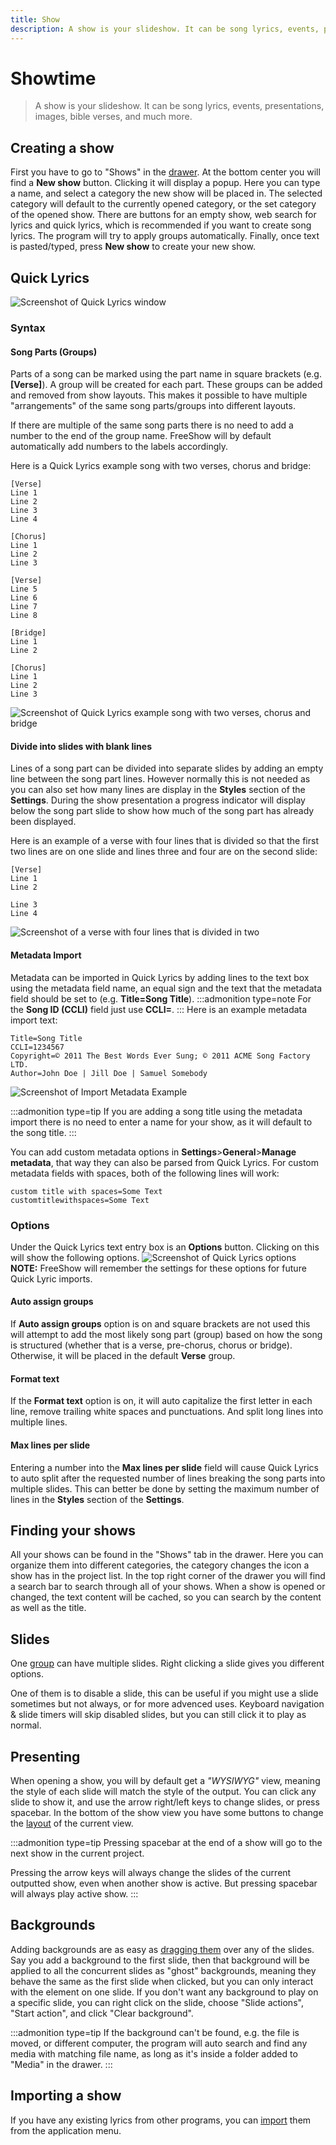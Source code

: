 ```yaml
---
title: Show
description: A show is your slideshow. It can be song lyrics, events, presentations, images, bible verses, and much more.
---
```


# Showtime

> A show is your slideshow. It can be song lyrics, events, presentations, images, bible verses, and much more.

## Creating a show

First you have to go to "Shows" in the [drawer](./drawer). At the bottom center you will find a **New show** button. Clicking it will display a popup. Here you can type a name, and select a category the new show will be placed in. The selected category will default to the currently opened category, or the set category of the opened show. There are buttons for an empty show, web search for lyrics and quick lyrics, which is recommended if you want to create song lyrics. The program will try to apply groups automatically. Finally, once text is pasted/typed, press **New show** to create your new show.

## Quick Lyrics
![Screenshot of Quick Lyrics window](/images/docs/Show_type-Quick_Lyrics.webp)
### Syntax
#### Song Parts (Groups)

Parts of a song can be marked using the part name in square brackets (e.g. **[Verse]**). A group will be created for each part. These groups can be added and removed from show layouts. This makes it possible to have multiple "arrangements" of the same song parts/groups into different layouts.

If there are multiple of the same song parts there is no need to add a number to the end of the group name. FreeShow will by default automatically add numbers to the labels accordingly.

Here is a Quick Lyrics example song with two verses, chorus and bridge:
```
[Verse]
Line 1
Line 2
Line 3
Line 4

[Chorus]
Line 1
Line 2
Line 3

[Verse]
Line 5
Line 6
Line 7
Line 8

[Bridge]
Line 1
Line 2

[Chorus]
Line 1
Line 2
Line 3
```
![Screenshot of Quick Lyrics example song with two verses, chorus and bridge](/images/docs/Show_type-Quick_Lyrics_example_song_with_two_verses_chorus_and_bridge.webp)


#### Divide into slides with blank lines
Lines of a song part can be divided into separate slides by adding an empty line between the song part lines. However normally this is not needed as you can also set how many lines are display in the **Styles** section of the **Settings**. During the show presentation a progress indicator will display below the song part slide to show how much of the song part has already been displayed.

Here is an example of a verse with four lines that is divided so that the first two lines are on one slide and lines three and four are on the second slide:
```
[Verse]
Line 1
Line 2

Line 3
Line 4
```
![Screenshot of a verse with four lines that is divided in two](/images/docs/Show_type-Quick_Lyrics_divided_verse.webp)

#### Metadata Import
Metadata can be imported in Quick Lyrics by adding lines to the text box using the metadata field name, an equal sign and the text that the metadata field should be set to (e.g. **Title=Song Title**).
:::admonition type=note
For the **Song ID (CCLI)** field just use **CCLI=**.
:::
Here is an example metadata import text:
```
Title=Song Title
CCLI=1234567
Copyright=© 2011 The Best Words Ever Sung; © 2011 ACME Song Factory LTD.
Author=John Doe | Jill Doe | Samuel Somebody
```
![Screenshot of Import Metadata Example](/images/docs/Show_type-Quick_Lyrics_Import_Metadata_Example.webp)

:::admonition type=tip
If you are adding a song title using the metadata import there is no need to enter a name for your show, as it will default to the song title.
:::

You can add custom metadata options in **Settings**>**General**>**Manage metadata**, that way they can also be parsed from Quick Lyrics.
For custom metadata fields with spaces, both of the following lines will work:
```
custom title with spaces=Some Text
customtitlewithspaces=Some Text
```

### Options
Under the Quick Lyrics text entry box is an **Options** button. Clicking on this will show the following options.
![Screenshot of Quick Lyrics options](/images/docs/Show_type-Quick_Lyrics_options.webp)
**NOTE:** FreeShow will remember the settings for these options for future Quick Lyric imports.

#### Auto assign groups
If **Auto assign groups** option is on and square brackets are not used this will attempt to add the most likely song part (group) based on how the song is structured (whether that is a verse, pre-chorus, chorus or bridge). Otherwise, it will be placed in the default **Verse** group.

#### Format text
If the **Format text** option is on, it will auto capitalize the first letter in each line, remove trailing white spaces and punctuations. And split long lines into multiple lines.

#### Max lines per slide
Entering a number into the **Max lines per slide** field will cause Quick Lyrics to auto split after the requested number of lines breaking the song parts into multiple slides. This can better be done by setting the maximum number of lines in the **Styles** section of the **Settings**.

## Finding your shows

All your shows can be found in the "Shows" tab in the drawer. Here you can organize them into different categories, the category changes the icon a show has in the project list. In the top right corner of the drawer you will find a search bar to search through all of your shows. When a show is opened or changed, the text content will be cached, so you can search by the content as well as the title.

## Slides

One [group](./groups) can have multiple slides. Right clicking a slide gives you different options.

One of them is to disable a slide, this can be useful if you might use a slide sometimes but not always, or for more advenced uses. Keyboard navigation & slide timers will skip disabled slides, but you can still click it to play as normal.

## Presenting

When opening a show, you will by default get a _"WYSIWYG"_ view, meaning the style of each slide will match the style of the output. You can click any slide to show it, and use the arrow right/left keys to change slides, or press spacebar. In the bottom of the show view you have some buttons to change the [layout](./layouts) of the current view.

:::admonition type=tip
Pressing spacebar at the end of a show will go to the next show in the current project.

Pressing the arrow keys will always change the slides of the current outputted show, even when another show is active. But pressing spacebar will always play active show.
:::

## Backgrounds

Adding backgrounds are as easy as [dragging them](./media#add-as-backgrounds) over any of the slides. Say you add a background to the first slide, then that background will be applied to all the concurrent slides as "ghost" backgrounds, meaning they behave the same as the first slide when clicked, but you can only interact with the element on one slide. If you don't want any background to play on a specific slide, you can right click on the slide, choose "Slide actions", "Start action", and click "Clear background".

:::admonition type=tip
If the background can't be found, e.g. the file is moved, or different computer, the program will auto search and find any media with matching file name, as long as it's inside a folder added to "Media" in the drawer.
:::

## Importing a show

If you have any existing lyrics from other programs, you can [import](./importing) them from the application menu.

